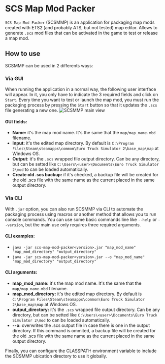 # SCS Map Mod Packer
`SCS Map Mod Packer` (SCSMMP) is an application for packaging map mods created with ETS2 (and probably ATS, but not tested) map editor. Allows to generate `.scs` mod 
files that can be activated in the game to test or release a map mod.

## How to use
SCSMMP can be used in 2 differents ways:

### Via GUI
When running the application in a normal way, the following user interface will appear. In it, you only have to indicate the 3 required fields and click on `Start`. 
Every time you want to test or launch the map mod, you must run the packaging process by pressing the `Start` button so that it updates the `.scs` file generating a 
new one.
![SCSMMP main view](https://github.com/dprietob/SCS-Map-Mod-Packer/blob/master/screenshots/screenshot.png "SCSMMP main view")

#### GUI fields:
- **Name:** it's the map mod name. It's the same that the `map/map_name.mbd` filename.
- **Input:** it's the edited map directory. By default is `C:\Program Files\Steam\steamapps\common\Euro Truck Simulator 2\base_map\map` at Windows OS.
- **Output:** it's the `.scs` wrapped file output directory. Can be any directory, but can be setted like `C:\Users\<user>\Documents\Euro Truck Simulator 2\mod` to can be loaded automatically.
- **Create old .scs backup:** if it's checked, a backup file will be created for the old .scs file with the same name as the current placed in the same output directory.

### Via CLI
With `.jar` option, you can also run SCSMMP via CLI to automate the packaging process using macros or another method that allows you to run console commands. You can use some basic 
commands line like `--help` or `--version`, but the main use only requires three required arguments.

#### CLI examples:

- `java -jar scs-map-mod-packer<version>.jar "map_mod_name" "map_mod_directory" "output_directory"`
- `java -jar scs-map-mod-packer<version>.jar --o "map_mod_name" "map_mod_directory" "output_directory"`

#### CLI arguments:

- **map_mod_name:** it's the map mod name. It's the same that the `map/map_name.mbd` filename.
- **map_mod_directory:** it's the edited map directory. By default is `C:\Program Files\Steam\steamapps\common\Euro Truck Simulator 2\base_map\map` at Windows OS.
- **output_directory:** it's the `.scs` wrapped file output directory. Can be any directory, but can be setted like `C:\Users\<user>\Documents\Euro Truck Simulator 2\mod` to can be loaded automatically.
- **--o:** overwrites the .scs output file in case there is one in the output directory. If this command is ommited, a backup file will be created for the old .scs file with the same name as the current placed in the same output directory.

Finally, you can configure the CLASSPATH environment variable to include the SCSMMP ubication directory to use it globally.

